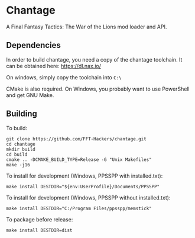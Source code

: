 # Chantage

A Final Fantasy Tactics: The War of the Lions mod loader and API.

## Dependencies

In order to build chantage, you need a copy of the chantage toolchain.
It can be obtained here: https://dl.nax.io/

On windows, simply copy the toolchain into `C:\`

CMake is also required. On Windows, you probably want to use PowerShell and get GNU Make.

## Building

To build:

    git clone https://github.com/FFT-Hackers/chantage.git
    cd chantage
    mkdir build
    cd build
    cmake .. -DCMAKE_BUILD_TYPE=Release -G "Unix Makefiles"
    make -j16

To install for development (Windows, PPSSPP with installed.txt):

    make install DESTDIR="${env:UserProfile}/Documents/PPSSPP"

To install for development (Windows, PPSSPP without installed.txt):

    make install DESTDIR="C:/Program Files/ppsspp/memstick"

To package before release:

    make install DESTDIR=dist


